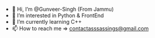 - 👋 Hi, I’m @Gunveer-Singh (From Jammu)
- 👀 I’m interested in Python & FrontEnd 
- 🌱 I’m currently learning C++
- 📫 How to reach me => contactasssassings@gmail.com


<!---
Gunveer-Singh/Gunveer-Singh is a ✨ special ✨ repository because its `README.md` (this file) appears on your GitHub profile.
You can click the Preview link to take a look at your changes.
--->
